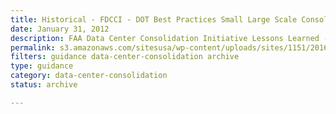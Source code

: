 ```yaml
---
title: Historical - FDCCI - DOT Best Practices Small Large Scale Consolidation
date: January 31, 2012
description: FAA Data Center Consolidation Initiative Lessons Learned - Large and Small Scale Data Center Consolidation, plus Application Mapping Pilot.
permalink: s3.amazonaws.com/sitesusa/wp-content/uploads/sites/1151/2016/11/HISTORICAL-FDCCI-DOT-Best-Practices-Small-Large-Scale-Consolidation-v1.pdf
filters: guidance data-center-consolidation archive
type: guidance
category: data-center-consolidation
status: archive

---
```

